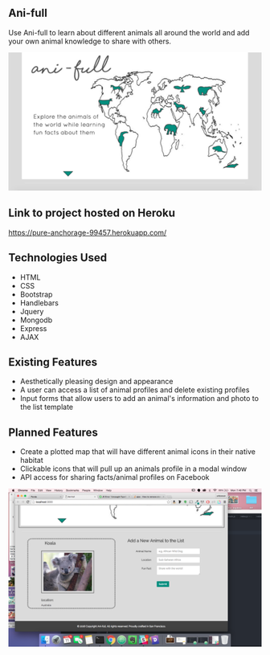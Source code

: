 ## Ani-full
Use Ani-full to learn about different animals all around the world and add your own
animal knowledge to share with others.

![Alt Text](https://github.com/Srhbnnstr/project-1/blob/master/Screenshot.png "screenshot")

## Link to project hosted on Heroku
https://pure-anchorage-99457.herokuapp.com/

## Technologies Used

* HTML
* CSS
* Bootstrap
* Handlebars
* Jquery
* Mongodb
* Express
* AJAX

## Existing Features

* Aesthetically pleasing design and appearance
* A user can access a list of animal profiles and delete existing profiles
* Input forms that allow users to add an animal's information and photo to the list template

## Planned Features

* Create a plotted map that will have different animal icons in their native habitat
* Clickable icons that will pull up an animals profile in a modal window
* API access for sharing facts/animal profiles on Facebook

![Alt Text](https://github.com/Srhbnnstr/project-1/blob/master/screenshotApp.jpg "screenshot2")
